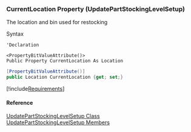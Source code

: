 ﻿### CurrentLocation Property (UpdatePartStockingLevelSetup)

The location and bin used for restocking

Syntax

```vbnet
'Declaration

<PropertyBitValueAttribute()>
Public Property CurrentLocation As Location
```

```csharp
[PropertyBitValueAttribute()]
public Location CurrentLocation {get; set;}
```

[!include[Requirements](../partials/requirements.md)]

#### Reference

[UpdatePartStockingLevelSetup Class](FChoice.Toolkits.Clarify~FChoice.Toolkits.Clarify.Logistics.UpdatePartStockingLevelSetup.md)  
[UpdatePartStockingLevelSetup Members](FChoice.Toolkits.Clarify~FChoice.Toolkits.Clarify.Logistics.UpdatePartStockingLevelSetup_members.md)